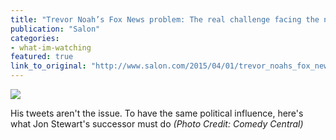 ```yaml
---
title: "Trevor Noah’s Fox News problem: The real challenge facing the new “Daily Show” host"
publication: "Salon"
categories: 
- what-im-watching
featured: true
link_to_original: "http://www.salon.com/2015/04/01/trevor_noahs_fox_news_problem_the_real_challenge_facing_the_new_daily_show_host/"
---
```

![](/assets/img/stewart_noah.jpg)

His tweets aren't the issue. To have the same political influence, here's what Jon Stewart's successor must do
_(Photo Credit: Comedy Central)_

